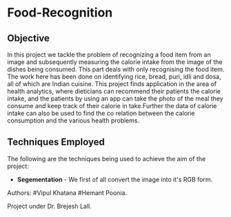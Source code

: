 # Food-Recognition

## Objective
In this project we tackle the problem of recognizing a food item from an image and subsequently measuring the calorie intake from the image of the dishes being consumed. This part deals with only recognising the food item. The work here has been done on identifying rice, bread, puri, idli and dosa, all of which are Indian cuisine. This project finds application in the area of health analytics, where dieticians can recommend their patients the calorie intake, and the patients by using an app can take the photo of the meal they consume and keep track of their calorie in take.Further the data of calorie intake can also be used to find the co relation between the calorie consumption and the various health problems.  

## Techniques Employed 
The following are the techniques being used to achieve the aim of the project:
+ **Segementation** - We first of all convert the image into it's RGB form. 


Authors: 
#Vipul Khatana
#Hemant Poonia. 

Project under Dr. Brejesh Lall.
